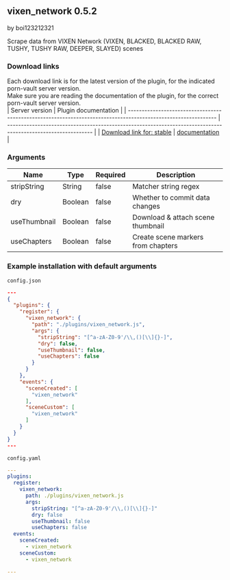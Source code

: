 ## vixen_network 0.5.2

by boi123212321

Scrape data from VIXEN Network (VIXEN, BLACKED, BLACKED RAW, TUSHY, TUSHY RAW, DEEPER, SLAYED) scenes

### Download links
Each download link is for the latest version of the plugin, for the indicated porn-vault server version.  
Make sure you are reading the documentation of the plugin, for the correct porn-vault server version.  
| Server version                                                                                                 | Plugin documentation                                                                                          |
| -------------------------------------------------------------------------------------------------------------- | ------------------------------------------------------------------------------------------------------------- |
| [Download link for: stable](https://raw.githubusercontent.com/porn-vault/plugins/master/dist/vixen_network.js) | [documentation](https://github.com/porn-vault/porn-vault-plugins/blob/master/plugins/vixen_network/README.md) |


### Arguments

| Name         | Type    | Required | Description                        |
| ------------ | ------- | -------- | ---------------------------------- |
| stripString  | String  | false    | Matcher string regex               |
| dry          | Boolean | false    | Whether to commit data changes     |
| useThumbnail | Boolean | false    | Download & attach scene thumbnail  |
| useChapters  | Boolean | false    | Create scene markers from chapters |

### Example installation with default arguments

`config.json`

```json
---
{
  "plugins": {
    "register": {
      "vixen_network": {
        "path": "./plugins/vixen_network.js",
        "args": {
          "stripString": "[^a-zA-Z0-9'/\\,()[\\]{}-]",
          "dry": false,
          "useThumbnail": false,
          "useChapters": false
        }
      }
    },
    "events": {
      "sceneCreated": [
        "vixen_network"
      ],
      "sceneCustom": [
        "vixen_network"
      ]
    }
  }
}
---
```

`config.yaml`

```yaml
---
plugins:
  register:
    vixen_network:
      path: ./plugins/vixen_network.js
      args:
        stripString: "[^a-zA-Z0-9'/\\,()[\\]{}-]"
        dry: false
        useThumbnail: false
        useChapters: false
  events:
    sceneCreated:
      - vixen_network
    sceneCustom:
      - vixen_network

---

```
